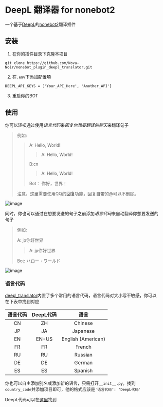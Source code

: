 # DeepL 翻译器 for nonebot2

一个基于[DeepL](https://www.deepl.com/)的[nonebot2](https://github.com/nonebot/nonebot2)翻译插件



## 安装

1. 在你的插件目录下克隆本项目

```shell
git clone https://github.com/Nova-Noir/nonebot_plugin_deepl_translator.git
```

2. 在`.env`下添加配置项

```
DEEPL_API_KEYS = ['Your_API_Here', 'Another_API']
```

3. 重启你的BOT

## 使用

你可以轻松通过使用*语言代码*来*回复你想要翻译的聊天*来翻译句子

> 例如:
>
> > A: Hello, World!
> >
> > > A: Hello, World!
> >
> > B:cn
> >
> > 
> >
> > > A: Hello, World!
> >
> > Bot： 你好，世界！
>
> 注意，这里需要使用QQ的**回复**功能，回复自带的@可以不删除。

![image](https://user-images.githubusercontent.com/68760718/141055606-a9963714-b08f-4a2d-8de5-df0508f7fbb4.png)



同时，你也可以通过在想要发送的句子之前添加*语言代码*来自动翻译你想要发送的句子

> 例如:
>
> A: jp你好世界
>
> 
>
> > A: jp你好世界
>
> Bot: ハロー・ワールド

![image](https://user-images.githubusercontent.com/68760718/141055694-09509677-8147-480c-bfaf-eb9a1dde221a.png)


### 语言代码

[deepl_translator](https://github.com/Nova-Noir/nonebot_plugin_deepl_translator)内置了多个常用的语言代码，语言代码对大小写不敏感，你可以在下表中找到对应

| 语言代码 | DeepL代码 |        语言        |
| :------: | :-------: | :----------------: |
|    CN    |    ZH     |      Chinese       |
|    JP    |    JA     |      Japanese      |
|    EN    |   EN-US   | English (American) |
|    FR    |    FR     |       French       |
|    RU    |    RU     |      Russian       |
|    DE    |    DE     |       German       |
|    ES    |    ES     |      Spanish       |

你也可以自主添加别名或添加新的语言，只需打开`__init__.py`，找到`country_code`并添加项目即可，他的格式应该是`'语言代码': 'DeepL代码'`

DeepL代码可以在[这里](https://www.deepl.com/zh/docs-api/translating-documents/uploading/)找到
